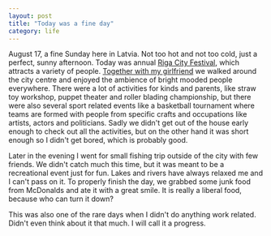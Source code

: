 ```yaml
---
layout: post
title: "Today was a fine day"
category: life
---
```


August 17, a fine Sunday here in Latvia. Not too hot and not too cold, just a perfect, sunny afternoon. Today was annual [Riga City Festival](http://www.rigassvetki.lv/2014/), which attracts a variety of people. [Together with my girlfriend](http://instagram.com/p/rzSWyAmdPi/embed/) we walked around the city centre and enjoyed the ambience of bright mooded people everywhere. There were a lot of activities for kinds and parents, like straw toy workshop, puppet theater and roller blading championship, but there were also several sport related events like a basketball tournament where teams are formed with people from specific crafts and occupations like artists, actors and politicians. Sadly we didn't get out of the house early enough to check out all the activities, but on the other hand it was short enough so I didn't get bored, which is probably good.

Later in the evening I went for small fishing trip outside of the city with few friends. We didn't catch much this time, but it was meant to be a recreational event just for fun. Lakes and rivers have always relaxed me and I can't pass on it. To properly finish the day, we grabbed some junk food from McDonalds and ate it with a great smile. It is really a liberal food, because who can turn it down?

This was also one of the rare days when I didn't do anything work related. Didn't even think about it that much. I will call it a progress.